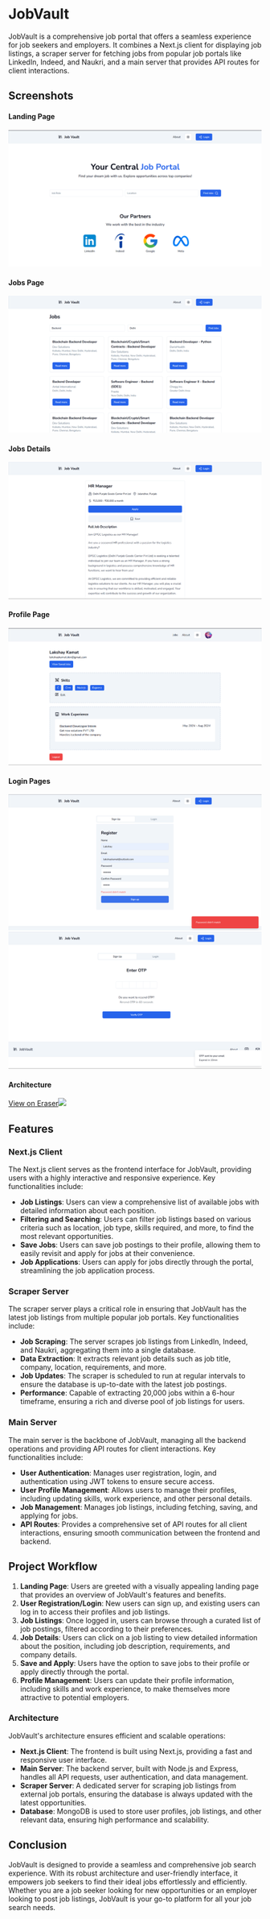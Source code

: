 # JobVault

JobVault is a comprehensive job portal that offers a seamless experience for job seekers and employers. It combines a Next.js client for displaying job listings, a scraper server for fetching jobs from popular job portals like LinkedIn, Indeed, and Naukri, and a main server that provides API routes for client interactions.

## Screenshots

#### Landing Page

<img src="images/landingpage.png" alt="Landing Page"/>

#### Jobs Page

<img src="images/jobs.png" alt="Jobs Page"/>

#### Jobs Details

<img src="images/jobDetails.png" alt="Job Details"/>

#### Profile Page

<img src="images/profilepage.png" alt="Profile Page">

#### Login Pages

<img src="images/login.png" alt="Login Page"/>
<img src="images/otp.png" alt="OTP Page">

#### Architecture

[View on Eraser![](https://app.eraser.io/workspace/VUWUqpfiSeLiK2laPiUJ/preview?elements=5MH8BLQCkwQqVDx_tnnZMw&type=embed)](https://app.eraser.io/workspace/VUWUqpfiSeLiK2laPiUJ?elements=5MH8BLQCkwQqVDx_tnnZMw)

## Features

### Next.js Client

The Next.js client serves as the frontend interface for JobVault, providing users with a highly interactive and responsive experience. Key functionalities include:

- **Job Listings**: Users can view a comprehensive list of available jobs with detailed information about each position.
- **Filtering and Searching**: Users can filter job listings based on various criteria such as location, job type, skills required, and more, to find the most relevant opportunities.
- **Save Jobs**: Users can save job postings to their profile, allowing them to easily revisit and apply for jobs at their convenience.
- **Job Applications**: Users can apply for jobs directly through the portal, streamlining the job application process.

### Scraper Server

The scraper server plays a critical role in ensuring that JobVault has the latest job listings from multiple popular job portals. Key functionalities include:

- **Job Scraping**: The server scrapes job listings from LinkedIn, Indeed, and Naukri, aggregating them into a single database.
- **Data Extraction**: It extracts relevant job details such as job title, company, location, requirements, and more.
- **Job Updates**: The scraper is scheduled to run at regular intervals to ensure the database is up-to-date with the latest job postings.
- **Performance**: Capable of extracting 20,000 jobs within a 6-hour timeframe, ensuring a rich and diverse pool of job listings for users.

### Main Server

The main server is the backbone of JobVault, managing all the backend operations and providing API routes for client interactions. Key functionalities include:

- **User Authentication**: Manages user registration, login, and authentication using JWT tokens to ensure secure access.
- **User Profile Management**: Allows users to manage their profiles, including updating skills, work experience, and other personal details.
- **Job Management**: Manages job listings, including fetching, saving, and applying for jobs.
- **API Routes**: Provides a comprehensive set of API routes for all client interactions, ensuring smooth communication between the frontend and backend.

## Project Workflow

1. **Landing Page**: Users are greeted with a visually appealing landing page that provides an overview of JobVault's features and benefits.
2. **User Registration/Login**: New users can sign up, and existing users can log in to access their profiles and job listings.
3. **Job Listings**: Once logged in, users can browse through a curated list of job postings, filtered according to their preferences.
4. **Job Details**: Users can click on a job listing to view detailed information about the position, including job description, requirements, and company details.
5. **Save and Apply**: Users have the option to save jobs to their profile or apply directly through the portal.
6. **Profile Management**: Users can update their profile information, including skills and work experience, to make themselves more attractive to potential employers.

### Architecture

JobVault's architecture ensures efficient and scalable operations:

- **Next.js Client**: The frontend is built using Next.js, providing a fast and responsive user interface.
- **Main Server**: The backend server, built with Node.js and Express, handles all API requests, user authentication, and data management.
- **Scraper Server**: A dedicated server for scraping job listings from external job portals, ensuring the database is always updated with the latest opportunities.
- **Database**: MongoDB is used to store user profiles, job listings, and other relevant data, ensuring high performance and scalability.

## Conclusion

JobVault is designed to provide a seamless and comprehensive job search experience. With its robust architecture and user-friendly interface, it empowers job seekers to find their ideal jobs effortlessly and efficiently. Whether you are a job seeker looking for new opportunities or an employer looking to post job listings, JobVault is your go-to platform for all your job search needs.
